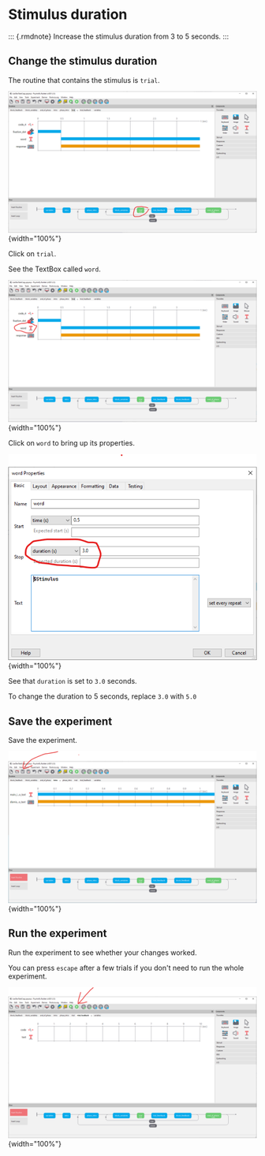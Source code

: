 # Stimulus duration

::: {.rmdnote}
Increase the stimulus duration from 3 to 5 seconds.
:::

## Change the stimulus duration

The routine that contains the stimulus is `trial`. 

![](images/stimdur1.png){width="100%"}

Click on `trial`. 

See the TextBox called `word`. 

![](images/stimdur2.png){width="100%"}

Click on `word` to bring up its properties.

![](images/stimdur.png){width="100%"}

See that `duration` is set to `3.0` seconds.
 
To change the duration to 5 seconds, replace `3.0` with `5.0`

## Save the experiment

Save the experiment.

![](images/save_button.png){width="100%"}

## Run the experiment

Run the experiment to see whether your changes worked.

You can press `escape` after a few trials if you don't need to run the whole experiment.

![](images/run_button.png){width="100%"}
